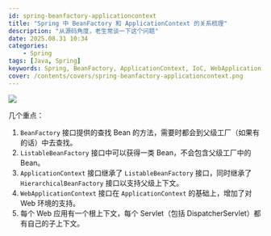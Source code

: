 ```yaml
---
id: spring-beanfactory-applicationcontext
title: "Spring 中 BeanFactory 和 ApplicationContext 的关系梳理"
description: "从源码角度，老生常谈一下这个问题"
date: 2025.08.31 10:34
categories:
    - Spring
tags: [Java, Spring]
keywords: Spring, BeanFactory, ApplicationContext, IoC, WebApplication, 
cover: /contents/covers/spring-beanfactory-applicationcontext.png
---
```


![](https://alphahinex.github.io/contents/covers/spring-beanfactory-applicationcontext.png)

几个重点：

1. `BeanFactory` 接口提供的查找 Bean 的方法，需要时都会到父级工厂（如果有的话）中去查找。
1. `ListableBeanFactory` 接口中可以获得一类 Bean，不会包含父级工厂中的 Bean。
1. `ApplicationContext` 接口继承了 `ListableBeanFactory` 接口，同时继承了 `HierarchicalBeanFactory` 接口以支持父级上下文。
1. `WebApplicationContext` 接口在 `ApplicationContext` 的基础上，增加了对 Web 环境的支持。
1. 每个 Web 应用有一个根上下文，每个 Servlet（包括 DispatcherServlet）都有自己的子上下文。
